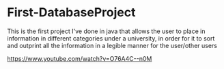 # First-DatabaseProject
This is the first project I've done in java that allows the user to place in information in different categories under a university, in order for it to sort and outprint all the information in a legible manner for the user/other users

https://www.youtube.com/watch?v=O76A4C--n0M
